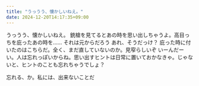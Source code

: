 ```yaml
---
title: "うっうう、懐かしいねえ。"
date: 2024-12-20T14:17:35+09:00
---
```

うっうう、懐かしいねえ。
銃槍を見てるとあの時を思い出しちゃうよ。高目っちを庇ったあの時を……
それは元からだろう
あれ、そうだっけ？
庇った時に付いたのはこちらだ。全く、まだ直していないのか。見窄らしいぞ
いーんだーい。人は忘れっぽいからね。思い出すヒントは日常に置いておかなきゃ。じゃないと、ヒントのことも忘れちゃうでしょ？

忘れる、か。私には、出来ないことだ
